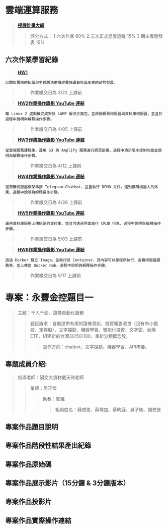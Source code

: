 # 雲端運算服務

>[**授課計畫大綱**](http://doc.sys.scu.edu.tw/teachplanHtml/1092/1092BDM21301.html)    
>>評分方式：
    1.六次作業 60%
    2.三次正式進度追蹤 15%
    3.期末專題發表 15%

## 六次作業學習紀錄

>[**HW1**](https://github.com/Imin-Hsieh/FinTech/blob/main/HW1.md)

    以關於雲端的知識與主觀想法來描述雲端運算與其產業的趨勢發展。
>>作業繳交日為 3/22 上課前


>[**HW2作業操作錄影 YouTube 連結**](https://youtu.be/Spo5mPrvohw)

    藉 Linux 2 虛擬機完成安裝 LAMP 解決方案包，並啟動網頁伺服器與資料庫伺服器，並且於過程中說明與解釋操作步驟。
    
>>作業繳交日為 4/05 上課前    


>[**HW3作業操作錄影 YouTube 連結**](https://www.youtube.com/watch?v=IY86724okqc)

    堂雲端服務課程後，運用 S3 與 Amplify 服務進行網頁部署，過程中演示版本控制功能並說明與解釋操作步驟。

>>作業繳交日為 4/12 上課前


>[**HW4作業操作錄影 YouTube 連結**](https://www.youtube.com/watch?v=nY7OyDzll-A)

    運用無伺服器框架串接 Telegram Chatbot，並且執行 DEMO 文件，達到鸚鵡機器人的效果，過程中說明與解釋操作步驟。

>>作業繳交日為 4/26 上課前


>[**HW5作業操作錄影 YouTube 連結**](https://www.youtube.com/watch?v=b_SNIhZNOdg)

    運用資料庫服務上傳給定的資料集，並且可透過界面進行 CRUD 行為，過程中說明與解釋操作步驟。

>>作業繳交日為 5/03 上課前


>[**HW6作業操作錄影 YouTube 連結**](https://youtu.be/HbxJnmJzDI0)

    透過 Docker 建立 Image，並執行該 Container，其內容可以是程序執行、各種伺服器服務等，並上傳至 Docker Hub，過程中說明與解釋操作步驟。

>>作業繳交日為 5/17 上課前


# 專案：永豐金控題目一

>主題：千人千面、證券自動化服務
>>題目訴求：自動提供有用的證券資訊，投資報告改良（沒有中小飆股、定存股）、文字探勘、機器學習、智能化投資、文字雲、台灣ETF、組建新的台灣30/50/100、重新分類概念股。
>>>實作方向：chatbot、文字探勘、機器學習、API串接。

## 專題成員介紹:

>指導老師：陽交大資材戴天時老師
>>業師：呂正傑
>>>助教：鄭維
>>>>組員姓名：蘇成恩、薛煒加、蔡昀庭、吳子絃、謝依旻

## 專案作品題目說明

## 專案作品階段性結果產出紀錄

## 專案作品原始碼

## 專案作品展示影片（15分鐘 & 3分鐘版本）

## 專案作品投影片

## 專案作品實際操作連結

